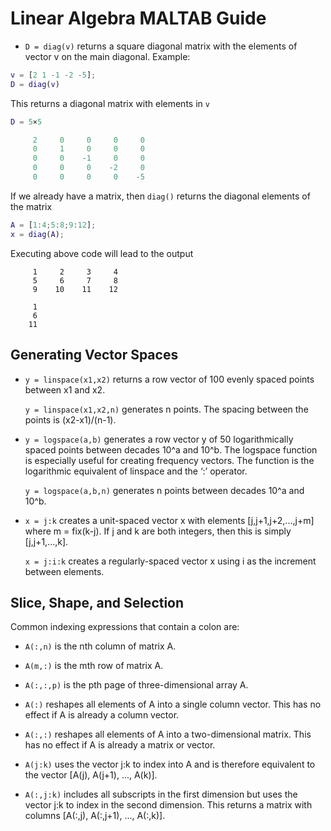 # Linear Algebra MALTAB Guide

* `D = diag(v)` returns a square diagonal matrix with the elements of vector v on the main diagonal.
Example:
```MATLAB
v = [2 1 -1 -2 -5];
D = diag(v)
```
This returns a diagonal matrix with elements in `v`
```MATLAB
D = 5×5

     2     0     0     0     0
     0     1     0     0     0
     0     0    -1     0     0
     0     0     0    -2     0
     0     0     0     0    -5
```
If we already have a matrix, then `diag()` returns the diagonal elements of the matrix
```MATLAB
A = [1:4;5:8;9:12];
x = diag(A);
```
Executing above code will lead to the output
```
     1     2     3     4
     5     6     7     8
     9    10    11    12

     1
     6
    11
```
## Generating Vector Spaces

* `y = linspace(x1,x2)` returns a row vector of 100 evenly spaced points between x1 and x2.

  `y = linspace(x1,x2,n)` generates n points. The spacing between the points is (x2-x1)/(n-1).

* `y = logspace(a,b)` generates a row vector y of 50 logarithmically spaced points between decades 10^a and 10^b. The logspace function is especially useful for creating frequency vectors. The function is the logarithmic equivalent of linspace and the ‘:’ operator.

  `y = logspace(a,b,n)` generates n points between decades 10^a and 10^b.

* `x = j:k` creates a unit-spaced vector x with elements [j,j+1,j+2,...,j+m] where m = fix(k-j). If j and k are both integers, then this is simply [j,j+1,...,k].

  `x = j:i:k` creates a regularly-spaced vector x using i as the increment between elements.
  
## Slice, Shape, and Selection

Common indexing expressions that contain a colon are:

* `A(:,n)` is the nth column of matrix A.

* `A(m,:)` is the mth row of matrix A.

* `A(:,:,p)` is the pth page of three-dimensional array A.

* `A(:)` reshapes all elements of A into a single column vector. This has no effect if A is already a column vector.

* `A(:,:)` reshapes all elements of A into a two-dimensional matrix. This has no effect if A is already a matrix or vector.

* `A(j:k)` uses the vector j:k to index into A and is therefore equivalent to the vector [A(j), A(j+1), ..., A(k)].

* `A(:,j:k)` includes all subscripts in the first dimension but uses the vector j:k to index in the second dimension. This returns a matrix with columns [A(:,j), A(:,j+1), ..., A(:,k)].

